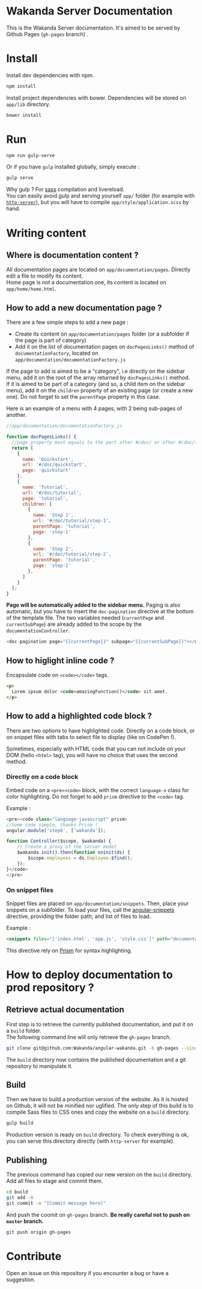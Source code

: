 Wakanda Server Documentation
============================

This is the Wakanda Server documentation. It's aimed to be served by Github Pages (`gh-pages` branch) .

# Install

Install dev dependencies with npm.

```bash
npm install
```

Install project dependencies with bower. Dependencies will be stored on `app/lib` directory.

```bash
bower install
```

# Run

```bash
npm run gulp-serve
```

Or if you have `gulp` installed globally, simply execute :

```bash
gulp serve
```

Why gulp ? For [sass](https://github.com/sass/sass) compilation and livereload.  
You can easily avoid gulp and serving yourself `app/` folder (for example with [`http-server`](https://github.com/indexzero/http-server)), but you will have to compile `app/style/application.scss` by hand.

# Writing content

## Where is documentation content ?

All documentation pages are located on `app/documentation/pages`. Directly edit a file to modify its content.  
Home page is not a documentation one, its content is located on `app/home/home.html`.

## How to add a new documentation page ?

There are a few simple steps to add a new page :
- Create its content on `app/documentation/pages` folder (or a subfolder if the page is part of category)
- Add it on the list of documentation pages on `docPagesLinks()` method of `documentationFactory`, located on `app/documentation/documentationFactory.js`

If the page to add is aimed to be a "category", i.e directly on the sidebar menu, add it on the root of the array returned by `docPagesLinks()` method.  
If it is aimed to be part of a category (and so, a child item on the sidebar menu), add it on the `children` property of an existing page (or create a new one). Do not forget to set the `parentPage` property in this case.

Here is an example of a menu with 4 pages, with 2 being sub-pages of another.

```js
//app/documentation/documentationFactory.js

function docPagesLinks() {
  //page property must equals to the part after #/doc/ or after #/doc/the_parent_page/
  return [
    {
      name: 'Quickstart',
      url: '#/doc/quickstart',
      page: 'quickstart'
    },
    {
      name: 'Tutorial',
      url: '#/doc/tutorial',
      page: 'tutorial',
      children: [
        {
          name: 'Step 1',
          url: '#/doc/tutorial/step-1',
          parentPage: 'tutorial',
          page: 'step-1'
        },
        {
          name: 'Step 2',
          url: '#/doc/tutorial/step-2',
          parentPage: 'tutorial',
          page: 'step-2'
        },
      ]
    }
  ];
}
```

**Page will be automatically added to the sidebar menu.** Paging is also automatic, but you have to insert the `doc-pagination` directive at the bottom of the template file. The two variables needed (`currentPage` and `currentSubPage`) are already added to the scope by the `documentationController`.

```js
<doc-pagination page="{{currentPage}}" subpage="{{currentSubPage}}"></doc-pagination>
```

## How to higlight inline code ?

Encapsulate code on `<code></code>` tags.

```html
<p>
  Lorem ipsum dolor <code>amazingFunction()</code> sit amet.
</p>
```

## How to add a highlighted code block ?

There are two options to have highlighted code. Directly on a code block, or on snippet files with tabs to select file to display (like on CodePen !).  

Sometimes, especially with HTML code that you can not include on your DOM (hello `<html>` tag), you will have no choice that uses the second method.

### Directly on a code block

Embed code on a `<pre><code>` block, with the correct `language-x` class for color highlighting. Do not forget to add `prism` directive to the `<code>` tag.

Example :
```js
<pre><code class="language-javascript" prism>
//Some code sample, thanks Prism !
angular.module('step6', ['wakanda']);

function Controller($scope, $wakanda) {
    // Create a proxy of the server model
    $wakanda.init().then(function oninit(ds) {
        $scope.employees = ds.Employee.$find();
    });
}</code>
</pre>
```

### On snippet files
Snippet files are placed on `app/documentation/snippets`. Then, place your snippets on a subfolder.
To load your files, call the [angular-snippets](https://github.com/jbdemonte/angular-snippets) directive, providing the folder path, and list of files to load.  

Example :
```html
<snippets files="['index.html', 'app.js', 'style.css']" path="documentation/snippets/setup"></snippets>
```

This directive rely on [Prism](http://prismjs.com) for syntax highlighting.

# How to deploy documentation to prod repository ?

## Retrieve actual documentation

First step is to retrieve the currently published documentation, and put it on
a `build` folder.  
The following command line will only retrieve the `gh-pages` branch.

```bash
git clone git@github.com:Wakanda/angular-wakanda.git -b gh-pages --single-branch build
```

The `build` directory now contains the published documentation and a git repository
to manipulate it.

## Build

Then we have to build a production version of the website. As it is hosted on Github,
it will not be minified nor uglified. The only step of this build is to compile Sass files
to CSS ones and copy the website on a `build` directory.

```bash
gulp build
```

Production version is ready on `build` directory. To check everything is ok, you can
serve this directory directly (with `http-server` for example).

## Publishing

The previous command has copied our new version on the `build` directory. Add all files to stage and commit them.

```bash
cd build
git add -A
git commit -m "[Commit message here]"
```

And push the coomit on `gh-pages` branch. **Be really careful not to push on `master` branch.**

```bash
git push origin gh-pages
```

# Contribute

Open an issue on this repository if you encounter a bug or have a suggestion.
